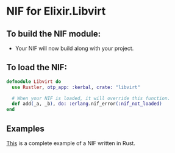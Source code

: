 # NIF for Elixir.Libvirt

## To build the NIF module:

- Your NIF will now build along with your project.

## To load the NIF:

```elixir
defmodule Libvirt do
  use Rustler, otp_app: :kerbal, crate: "libvirt"

  # When your NIF is loaded, it will override this function.
  def add(_a, _b), do: :erlang.nif_error(:nif_not_loaded)
end
```

## Examples

[This](https://github.com/rusterlium/NifIo) is a complete example of a NIF written in Rust.
